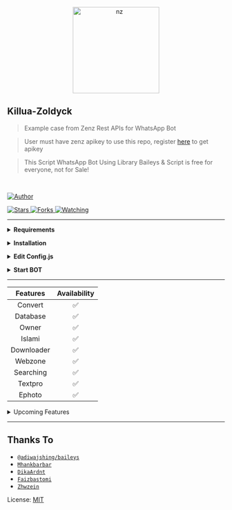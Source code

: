 <p align="center">
<img src="https://i.pinimg.com/736x/ff/87/b7/ff87b70e9c9dea4d9ca32c9538a81c3b.jpg" alt="nz" width="200"/>
</p>

## Killua-Zoldyck

> Example case from Zenz Rest APIs for WhatsApp Bot

> User must have zenz apikey to use this repo, register [here](https://zenzapi.xyz/) to get apikey

> This Script WhatsApp Bot Using Library Baileys & Script is free for everyone, not for Sale!

</br>

<a href="https://github.com/zhwzein"><img title="Author" src="https://img.shields.io/badge/Author-DinXZY-blue.svg?color=54aeff&style=for-the-badge&logo=github" /> 
	
<img title="Stars" src="https://img.shields.io/github/stars/zhwzein/Killua-Zoldyck?color=54aeff&style=flat-square" />
<img title="Forks" src="https://img.shields.io/github/forks/zhwzein/Killua-Zoldyck?color=54aeff&style=flat-square" />
<img title="Watching" src="https://img.shields.io/github/watchers/zhwzein/Killua-Zoldyck?label=watchers&color=54aeff&style=flat-square" /></a> <br>

---

<!-- Requirements -->
<b><details><summary>Requirements</summary></b>
* Some Text Editor
* [Node JS](https://nodejs.org/en/)
* [Git](https://git-scm.com/downloads)
* [FFMPEG](https://ffmpeg.org/download.html)
  
```bash
Add FFmpeg to PATH environment variable
```
</details>

<!-- Installation -->
<b><details><summary>Installation</summary></b>
```bash
> git clone https://github.com/DinXZY/Psatir-BotV13
> cd Psatir-BotV13
> npm install
```
</details>

<!-- Edit -->
<b><details><summary>Edit Config.js</summary></b>
```bash
global.APIKeys = {
	'https://zenzapi.xyz': 'YOURAPIKEY',
}
  
global.owner = ["62812XXX"]
```
</details>

<!-- Start -->
<b><details><summary>Start BOT</summary></b>
```bash
1. For Multi Device
> npm run start

2. For Legacy
> npm run legacy

SCAN THE QR USING YOUR WHATSAPP!
```

</details>

---

| Features |  Availability |
| :------: |  :----------: |
|   Convert     |       ✅      |
|   Database     |       ✅      |
|   Owner     |       ✅      |
|   Islami     |       ✅      |
|   Downloader     |       ✅      |
|   Webzone     |       ✅      |
|   Searching     |       ✅      |
|   Textpro     |       ✅      |
|   Ephoto     |       ✅      |

</details>

<!-- Edit -->
<details><summary>Upcoming Features</summary><br>
	
| Features |  Availability |
| :------: |  :----------: |
|   Photooxy     |       ❌      |
|   Anime Web     |       ❌      |
|   Nekos Life     |       ❌      |
|   More Nsfw     |       ❌      |
|   Random Image     |       ❌      |
|   Random Text     |       ❌      |
|   Information     |       ❌      |
|   News     |       ❌      |
|   Entertainment     |       ❌      |
|   Photo Editor      |       ❌      |
|   Creator     |       ❌      |
|   Primbon     |       ❌      |
|   Stalker     |       ❌      |
|   Other     |       ❌      |
	
</details><hr>

## Thanks To
* [`@adiwajshing/baileys`](https://github.com/adiwajshing/baileys)
* [`Mhankbarbar`](https://github.com/MhankBarBar)
* [`DikaArdnt`](https://github.com/DikaArdnt)
* [`Faizbastomi`](https://github.com/FaizBastomi)
* [`Zhwzein`](https://github.com/zhwzein)


License: [MIT](https://en.wikipedia.org/wiki/MIT_License)

